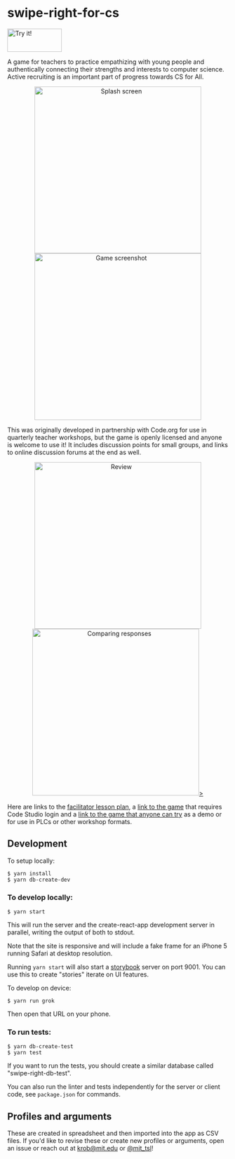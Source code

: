 # swipe-right-for-cs
<a href="https://swipe-right-for-cs.herokuapp.com/play?github"><img src="docs/try.png" width="124" height="53" alt="Try it!"/></a>

A game for teachers to practice empathizing with young people and authentically connecting their strengths and interests to computer science.  Active recruiting is an important part of progress towards CS for All.

  <a style="display: block; text-align: center;" href="https://swipe-right-for-cs.herokuapp.com/play?github"><p align="center"><img alt="Splash screen" src="docs/swipe.png" width="380" /><img alt="Game screenshot" src="docs/sonali.png" width="380" /></p></a>

This was originally developed in partnership with Code.org for use in quarterly teacher workshops, but the game is openly licensed and anyone is welcome to use it!  It includes discussion points for small groups, and links to online discussion forums at the end as well.

  <a style="display: block; text-align: center;" href="https://swipe-right-for-cs.herokuapp.com/play?github"><p align="center"><img alt="Review" src="docs/review.png" width="380" /><img alt="Comparing responses" src="docs/others.png" width="380" />></p></a>

Here are links to the [facilitator lesson plan](https://curriculum.code.org/plcsp/q2/6/), a [link to the game](https://studio.code.org/levels/10398) that requires Code Studio login and a [link to the game that anyone can try](https://swipe-right-for-cs.herokuapp.com/play?github) as a demo or for use in PLCs or other workshop formats.

## Development
To setup locally:
```
$ yarn install
$ yarn db-create-dev 
```

### To develop locally:
```
$ yarn start
```

This will run the server and the create-react-app development server in parallel, writing the output of both to stdout.

Note that the site is responsive and will include a fake frame for an iPhone 5 running Safari at desktop resolution.

Running `yarn start` will also start a [storybook](https://github.com/storybooks/storybook) server on port 9001.  You can use this to create "stories" iterate on UI features.


To develop on device:
```
$ yarn run grok
```

Then open that URL on your phone.



### To run tests:
```
$ yarn db-create-test
$ yarn test
```

If you want to run the tests, you should create a similar database called "swipe-right-db-test".

You can also run the linter and tests independently for the server or client code, see `package.json` for commands.

## Profiles and arguments
These are created in spreadsheet and then imported into the app as CSV files.  If you'd like to revise these or create new profiles or arguments, open an issue or reach out at krob@mit.edu or [@mit_tsl](https://twitter.com/mit_tsl)!

